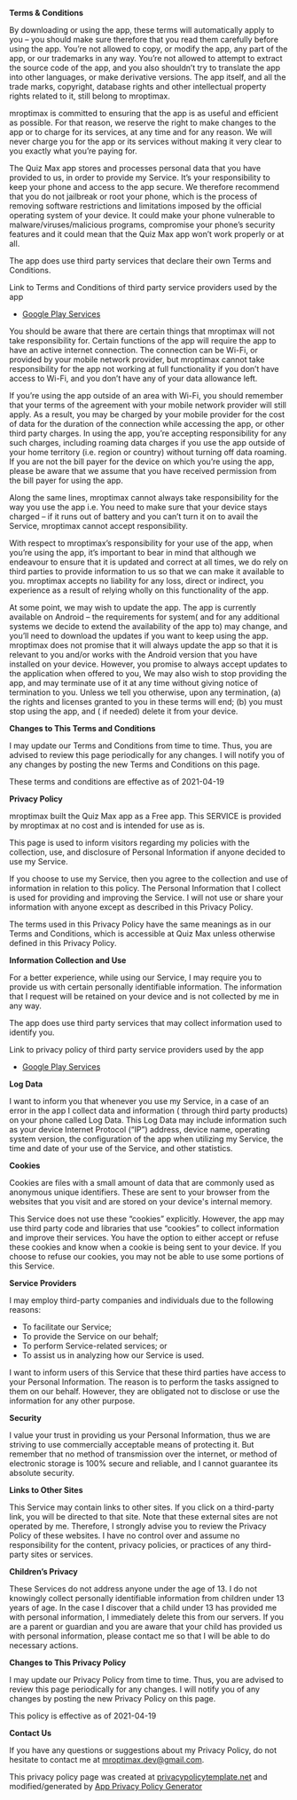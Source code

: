 **Terms & Conditions**

By downloading or using the app, these terms will automatically apply to you – you should make sure therefore that you
read them carefully before using the app. You’re not allowed to copy, or modify the app, any part of the app, or our
trademarks in any way. You’re not allowed to attempt to extract the source code of the app, and you also shouldn’t try
to translate the app into other languages, or make derivative versions. The app itself, and all the trade marks,
copyright, database rights and other intellectual property rights related to it, still belong to mroptimax.

mroptimax is committed to ensuring that the app is as useful and efficient as possible. For that reason, we reserve the
right to make changes to the app or to charge for its services, at any time and for any reason. We will never charge you
for the app or its services without making it very clear to you exactly what you’re paying for.

The Quiz Max app stores and processes personal data that you have provided to us, in order to provide my Service. It’s
your responsibility to keep your phone and access to the app secure. We therefore recommend that you do not jailbreak or
root your phone, which is the process of removing software restrictions and limitations imposed by the official
operating system of your device. It could make your phone vulnerable to malware/viruses/malicious programs, compromise
your phone’s security features and it could mean that the Quiz Max app won’t work properly or at all.

The app does use third party services that declare their own Terms and Conditions.

Link to Terms and Conditions of third party service providers used by the app

* [Google Play Services](https://policies.google.com/terms)

You should be aware that there are certain things that mroptimax will not take responsibility for. Certain functions of
the app will require the app to have an active internet connection. The connection can be Wi-Fi, or provided by your
mobile network provider, but mroptimax cannot take responsibility for the app not working at full functionality if you
don’t have access to Wi-Fi, and you don’t have any of your data allowance left.

If you’re using the app outside of an area with Wi-Fi, you should remember that your terms of the agreement with your
mobile network provider will still apply. As a result, you may be charged by your mobile provider for the cost of data
for the duration of the connection while accessing the app, or other third party charges. In using the app, you’re
accepting responsibility for any such charges, including roaming data charges if you use the app outside of your home
territory (i.e. region or country) without turning off data roaming. If you are not the bill payer for the device on
which you’re using the app, please be aware that we assume that you have received permission from the bill payer for
using the app.

Along the same lines, mroptimax cannot always take responsibility for the way you use the app i.e. You need to make sure
that your device stays charged – if it runs out of battery and you can’t turn it on to avail the Service, mroptimax
cannot accept responsibility.

With respect to mroptimax’s responsibility for your use of the app, when you’re using the app, it’s important to bear in
mind that although we endeavour to ensure that it is updated and correct at all times, we do rely on third parties to
provide information to us so that we can make it available to you. mroptimax accepts no liability for any loss, direct
or indirect, you experience as a result of relying wholly on this functionality of the app.

At some point, we may wish to update the app. The app is currently available on Android – the requirements for system(
and for any additional systems we decide to extend the availability of the app to) may change, and you’ll need to
download the updates if you want to keep using the app. mroptimax does not promise that it will always update the app so
that it is relevant to you and/or works with the Android version that you have installed on your device. However, you
promise to always accept updates to the application when offered to you, We may also wish to stop providing the app, and
may terminate use of it at any time without giving notice of termination to you. Unless we tell you otherwise, upon any
termination, (a) the rights and licenses granted to you in these terms will end; (b) you must stop using the app, and (
if needed) delete it from your device.

**Changes to This Terms and Conditions**

I may update our Terms and Conditions from time to time. Thus, you are advised to review this page periodically for any
changes. I will notify you of any changes by posting the new Terms and Conditions on this page.

These terms and conditions are effective as of 2021-04-19



**Privacy Policy**

mroptimax built the Quiz Max app as a Free app. This SERVICE is provided by mroptimax at no cost and is intended for use
as is.

This page is used to inform visitors regarding my policies with the collection, use, and disclosure of Personal
Information if anyone decided to use my Service.

If you choose to use my Service, then you agree to the collection and use of information in relation to this policy. The
Personal Information that I collect is used for providing and improving the Service. I will not use or share your
information with anyone except as described in this Privacy Policy.

The terms used in this Privacy Policy have the same meanings as in our Terms and Conditions, which is accessible at Quiz
Max unless otherwise defined in this Privacy Policy.

**Information Collection and Use**

For a better experience, while using our Service, I may require you to provide us with certain personally identifiable
information. The information that I request will be retained on your device and is not collected by me in any way.

The app does use third party services that may collect information used to identify you.

Link to privacy policy of third party service providers used by the app

* [Google Play Services](https://www.google.com/policies/privacy/)

**Log Data**

I want to inform you that whenever you use my Service, in a case of an error in the app I collect data and information (
through third party products) on your phone called Log Data. This Log Data may include information such as your device
Internet Protocol (“IP”) address, device name, operating system version, the configuration of the app when utilizing my
Service, the time and date of your use of the Service, and other statistics.

**Cookies**

Cookies are files with a small amount of data that are commonly used as anonymous unique identifiers. These are sent to
your browser from the websites that you visit and are stored on your device's internal memory.

This Service does not use these “cookies” explicitly. However, the app may use third party code and libraries that use
“cookies” to collect information and improve their services. You have the option to either accept or refuse these
cookies and know when a cookie is being sent to your device. If you choose to refuse our cookies, you may not be able to
use some portions of this Service.

**Service Providers**

I may employ third-party companies and individuals due to the following reasons:

* To facilitate our Service;
* To provide the Service on our behalf;
* To perform Service-related services; or
* To assist us in analyzing how our Service is used.

I want to inform users of this Service that these third parties have access to your Personal Information. The reason is
to perform the tasks assigned to them on our behalf. However, they are obligated not to disclose or use the information
for any other purpose.

**Security**

I value your trust in providing us your Personal Information, thus we are striving to use commercially acceptable means
of protecting it. But remember that no method of transmission over the internet, or method of electronic storage is 100%
secure and reliable, and I cannot guarantee its absolute security.

**Links to Other Sites**

This Service may contain links to other sites. If you click on a third-party link, you will be directed to that site.
Note that these external sites are not operated by me. Therefore, I strongly advise you to review the Privacy Policy of
these websites. I have no control over and assume no responsibility for the content, privacy policies, or practices of
any third-party sites or services.

**Children’s Privacy**

These Services do not address anyone under the age of 13. I do not knowingly collect personally identifiable information
from children under 13 years of age. In the case I discover that a child under 13 has provided me with personal
information, I immediately delete this from our servers. If you are a parent or guardian and you are aware that your
child has provided us with personal information, please contact me so that I will be able to do necessary actions.

**Changes to This Privacy Policy**

I may update our Privacy Policy from time to time. Thus, you are advised to review this page periodically for any
changes. I will notify you of any changes by posting the new Privacy Policy on this page.

This policy is effective as of 2021-04-19

**Contact Us**

If you have any questions or suggestions about my Privacy Policy, do not hesitate to contact me at
mroptimax.dev@gmail.com.

This privacy policy page was created at [privacypolicytemplate.net](https://privacypolicytemplate.net) and
modified/generated by [App Privacy Policy Generator](https://app-privacy-policy-generator.nisrulz.com/)
